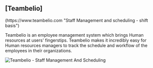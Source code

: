
<h2>[Teambelio]</h2>(https://www.teambelio.com "Staff Management and scheduling - shift basis") 

Teambelio is an employee management system which brings Human resources at users' fingerstips. Teambelio makes it incredibly easy for Human resources managers to track the schedule and workflow of the employees in theïr organizations.

![Teambelio - Staff Management And Scheduling]({{site.baseurl}}/teamelio_fronpage_img.PNG)

